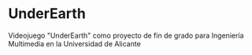 UnderEarth
==========

Videojuego "UnderEarth" como proyecto de fin de grado para Ingeniería Multimedia en la Universidad de Alicante
